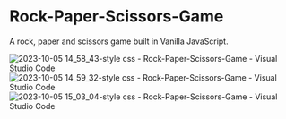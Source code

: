 # Rock-Paper-Scissors-Game
A rock, paper and scissors game built in Vanilla JavaScript.

![2023-10-05 14_58_43-style css - Rock-Paper-Scissors-Game - Visual Studio Code](https://github.com/Marx-wrld/Rock-Paper-Scissors-Game/assets/105711066/e2836218-9827-418e-bcfb-6a0a1c37d898)
![2023-10-05 14_59_32-style css - Rock-Paper-Scissors-Game - Visual Studio Code](https://github.com/Marx-wrld/Rock-Paper-Scissors-Game/assets/105711066/52a56e95-49f6-47ad-808e-2151fe63b6de)
![2023-10-05 15_03_04-style css - Rock-Paper-Scissors-Game - Visual Studio Code](https://github.com/Marx-wrld/Rock-Paper-Scissors-Game/assets/105711066/22955ca6-8d87-4e04-9649-b7bf7a81c3f4)
